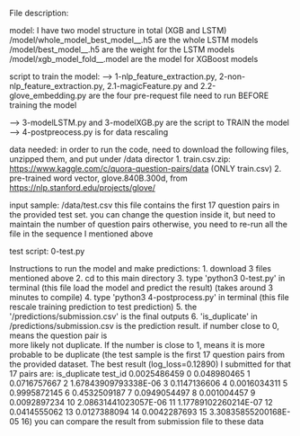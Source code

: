 File description:

model: I have two model structure in total (XGB and LSTM)
       /model/whole_model_best_model__.h5 are the whole LSTM models
       /model/best_model__.h5 are the weight for the LSTM models
       /model/xgb_model_fold__.model are the model for XGBoost models

script to train the model:
  --> 1-nlp_feature_extraction.py,
      2-non-nlp_feature_extraction.py,
      2.1-magicFeature.py and
      2.2-glove_embedding.py are the four pre-request file need to run BEFORE training the model

  --> 3-modelLSTM.py and 3-modelXGB.py are the script to TRAIN the model
  --> 4-postpreocess.py is for data rescaling

data needed:
      in order to run the code, need to download the following files, unzipped them, and put under /data director
      1. train.csv.zip: https://www.kaggle.com/c/quora-question-pairs/data (ONLY train.csv)
      2. pre-trained word vector, glove.840B.300d, from https://nlp.stanford.edu/projects/glove/

input sample: /data/test.csv
              this file contains the first 17 question pairs in the provided test set.
              you can change the question inside it, but need to maintain the number of question pairs
              otherwise, you need to re-run all the file in the sequence I mentioned above

test script: 0-test.py

Instructions to run the model and make predictions:
      1. download 3 files mentioned above
      2. cd to this main directory
      3. type 'python3 0-test.py' in terminal (this file load the model and predict the result) (takes around 3 minutes to compile)
      4. type 'python3 4-postprocess.py' in terminal (this file rescale training prediction to test prediction)
      5. the '/predictions/submission.csv' is the final outputs
      6. 'is_duplicate' in /predictions/submission.csv is the prediction result. if number close to 0, means the question pair is   
          more likely not duplicate. If the number is close to 1, means it is more probable to be duplicate
          (the test sample is the first 17 question pairs from the provided dataset. The best result (log_loss=0.12890) I submitted for that 17 pairs are:
              is_duplicate	test_id
              0.0025486459	         0
              0.048980465	           1
              0.0716757667	         2
              1.67843909793338E-06	 3
              0.1147136606	         4
              0.0016034311	         5
              0.9995872145	         6
              0.4532509187	         7
              0.0949054497	         8
              0.001004457	           9
              0.0092897234	         10
              2.08631441023057E-06	 11
              1.17789102260214E-07	 12
              0.0414555062	         13
              0.0127388094	         14
              0.0042287693	         15
              3.30835855200168E-05	 16)
            you can compare the result from submission file to these data
